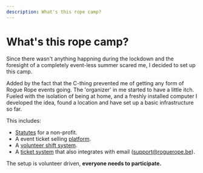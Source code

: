 ```yaml
---
description: What's this rope camp?
---
```


# What's this rope camp?

Since there wasn't anything happning during the lockdown and the foresight of a completely event-less summer scared me, I decided to set up this camp.

Added by the fact that the C-thing prevented me of getting any form of Rogue Rope events going. The 'organizer' in me started to have a little itch. Fueled with the isolation of being at home, and a freshly installed computer I developed the idea, found a location and have set up a basic infrastructure so far.

This includes:

* [Statutes](https://hackmd.io/@vBpP7blkRQKVuNfmuK-qPg/rJYjip4uL) for a non-profit.
* A event ticket selling [platform](https://camp.roguerope.be/).
* A [volunteer shift system](https://angels.roguerope.be/). 
* A [ticket system](https://help.roguerope.be/) that also integrates with email \(support@roguerope.be\).

The setup is volunteer driven, **everyone needs to participate.**

